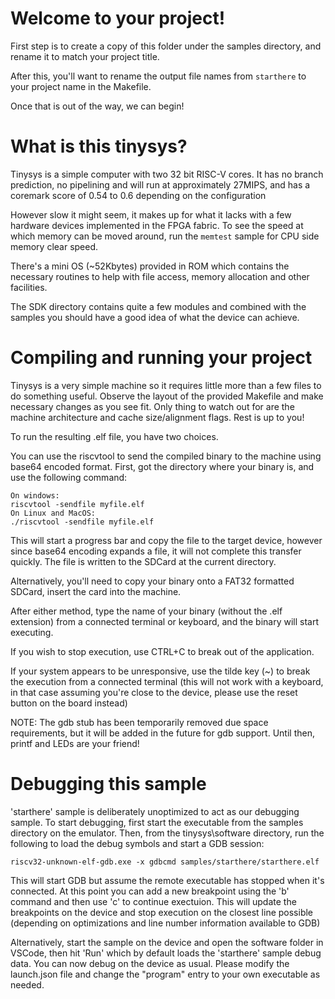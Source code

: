 # Welcome to your project!

First step is to create a copy of this folder under the samples directory, and rename it to match your project title.

After this, you'll want to rename the output file names from `starthere` to your project name in the Makefile.

Once that is out of the way, we can begin!

# What is this tinysys?

Tinysys is a simple computer with two 32 bit RISC-V cores. It has no branch prediction, no pipelining and will run at approximately 27MIPS, and has a coremark score of 0.54 to 0.6 depending on the configuration

However slow it might seem, it makes up for what it lacks with a few hardware devices implemented in the FPGA fabric. To see the speed at which memory can be moved around, run the `memtest` sample for CPU side memory clear speed.

There's a mini OS (~52Kbytes) provided in ROM which contains the necessary routines to help with file access, memory allocation and other facilities.

The SDK directory contains quite a few modules and combined with the samples you should have a good idea of what the device can achieve.

# Compiling and running your project

Tinysys is a very simple machine so it requires little more than a few files to do something useful. Observe the layout of the provided Makefile and make necessary changes as you see fit. Only thing to watch out for are the machine architecture and cache size/alignment flags. Rest is up to you!

To run the resulting .elf file, you have two choices.

You can use the riscvtool to send the compiled binary to the machine using base64 encoded format. First, got the directory where your binary is, and use the following command:

```
On windows:
riscvtool -sendfile myfile.elf
On Linux and MacOS:
./riscvtool -sendfile myfile.elf
```

This will start a progress bar and copy the file to the target device, however since base64 encoding expands a file, it will not complete this transfer quickly. The file is written to the SDCard at the current directory.

Alternatively, you'll need to copy your binary onto a FAT32 formatted SDCard, insert the card into the machine.

After either method, type the name of your binary (without the .elf extension) from a connected terminal or keyboard, and the binary will start executing.

If you wish to stop execution, use CTRL+C to break out of the application.

If your system appears to be unresponsive, use the tilde key (~) to break the execution from a connected terminal (this will not work with a keyboard, in that case assuming you're close to the device, please use the reset button on the board instead)

NOTE: The gdb stub has been temporarily removed due space requirements, but it will be added in the future for gdb support. Until then, printf and LEDs are your friend!

# Debugging this sample

'starthere' sample is deliberately unoptimized to act as our debugging sample. To start debugging, first start the executable from the samples directory on the emulator. Then, from the tinysys\software directory, run the following to load the debug symbols and start a GDB session:

```
riscv32-unknown-elf-gdb.exe -x gdbcmd samples/starthere/starthere.elf
```

This will start GDB but assume the remote executable has stopped when it's connected. At this point you can add a new breakpoint using the 'b' command and then use 'c' to continue exectuion. This will update the breakpoints on the device and stop execution on the closest line possible (depending on optimizations and line number information available to GDB)

Alternatively, start the sample on the device and open the software folder in VSCode, then hit 'Run' which by default loads the 'starthere' sample debug data. You can now debug on the device as usual. Please modify the launch.json file and change the "program" entry to your own executable as needed.